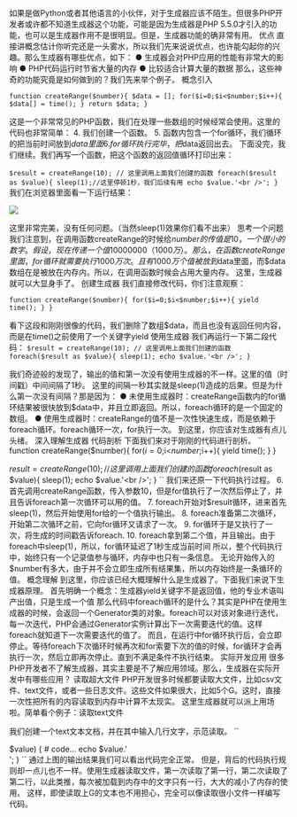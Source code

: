 如果是做Python或者其他语言的小伙伴，对于生成器应该不陌生。但很多PHP开发者或许都不知道生成器这个功能，可能是因为生成器是PHP 5.5.0才引入的功能，也可以是生成器作用不是很明显。但是，生成器功能的确非常有用。
优点
直接讲概念估计你听完还是一头雾水，所以我们先来说说优点，也许能勾起你的兴趣。那么生成器有哪些优点，如下：
  ● 生成器会对PHP应用的性能有非常大的影响
  ● PHP代码运行时节省大量的内存
  ● 比较适合计算大量的数据
那么，这些神奇的功能究竟是如何做到的？我们先来举个例子。
概念引入


``
function createRange($number){
     $data = [];
    for($i=0;$i<$number;$i++){
        $data[] = time();
    }
    return $data;
}
``

这是一个非常常见的PHP函数，我们在处理一些数组的时候经常会使用。这里的代码也非常简单：
  4. 我们创建一个函数。
  5. 函数内包含一个for循环，我们循环的把当前时间放到$data里面
  6. for循环执行完毕，把$data返回出去。
下面没完，我们继续。我们再写一个函数，把这个函数的返回值循环打印出来：

``
$result = createRange(10); // 这里调用上面我们创建的函数
foreach($result as $value){
    sleep(1);//这里停顿1秒，我们后续有用
    echo $value.'<br />';
}
``
我们在浏览器里面看一下运行结果：

![](http://oo9zgdmxh.bkt.clouddn.com/bVZThG.png)

这里非常完美，没有任何问题。（当然sleep(1)效果你们看不出来）
思考一个问题
我们注意到，在调用函数createRange的时候给$number的传值是10，一个很小的数字。假设，现在传递一个值10000000（1000万）。
那么，在函数createRange里面，for循环就需要执行1000万次。且有1000万个值被放到$data里面，而$data数组在是被放在内存内。所以，在调用函数时候会占用大量内存。
这里，生成器就可以大显身手了。
创建生成器
我们直接修改代码，你们注意观察：

``
function createRange($number){
    for($i=0;$i<$number;$i++){
        yield time();
    }
}
``

看下这段和刚刚很像的代码，我们删除了数组$data，而且也没有返回任何内容，而是在time()之前使用了一个关键字yield
使用生成器
我们再运行一下第二段代码：
``
$result = createRange(10); // 这里调用上面我们创建的函数
foreach($result as $value){
    sleep(1);
    echo $value.'<br />';
}
``

我们奇迹般的发现了，输出的值和第一次没有使用生成器的不一样。这里的值（时间戳）中间间隔了1秒。
这里的间隔一秒其实就是sleep(1)造成的后果。但是为什么第一次没有间隔？那是因为：
  ● 未使用生成器时：createRange函数内的for循环结果被很快放到$data中，并且立即返回。所以，foreach循环的是一个固定的数组。
  ● 使用生成器时：createRange的值不是一次性快速生成，而是依赖于foreach循环。foreach循环一次，for执行一次。
到这里，你应该对生成器有点儿头绪。
深入理解生成器
代码剖析
下面我们来对于刚刚的代码进行剖析。
``
function createRange($number){
    for($i=0;$i<$number;$i++){
        yield time();
    }
}

$result = createRange(10); // 这里调用上面我们创建的函数
foreach($result as $value){
    sleep(1);
    echo $value.'<br />';
}
``
我们来还原一下代码执行过程。
  6. 首先调用createRange函数，传入参数10，但是for值执行了一次然后停止了，并且告诉foreach第一次循环可以用的值。
  7. foreach开始对$result循环，进来首先sleep(1)，然后开始使用for给的一个值执行输出。
  8. foreach准备第二次循环，开始第二次循环之前，它向for循环又请求了一次。
  9. for循环于是又执行了一次，将生成的时间戳告诉foreach.
  10. foreach拿到第二个值，并且输出。由于foreach中sleep(1)，所以，for循环延迟了1秒生成当前时间
所以，整个代码执行中，始终只有一个记录值参与循环，内存中也只有一条信息。
无论开始传入的$number有多大，由于并不会立即生成所有结果集，所以内存始终是一条循环的值。
概念理解
到这里，你应该已经大概理解什么是生成器了。下面我们来说下生成器原理。
首先明确一个概念：生成器yield关键字不是返回值，他的专业术语叫产出值，只是生成一个值
那么代码中foreach循环的是什么？其实是PHP在使用生成器的时候，会返回一个Generator类的对象。foreach可以对该对象进行迭代，每一次迭代，PHP会通过Generator实例计算出下一次需要迭代的值。这样foreach就知道下一次需要迭代的值了。
而且，在运行中for循环执行后，会立即停止。等待foreach下次循环时候再次和for索要下次的值的时候，for循环才会再执行一次，然后立即再次停止。直到不满足条件不执行结束。
实际开发应用
很多PHP开发者不了解生成器，其实主要是不了解应用领域。那么，生成器在实际开发中有哪些应用？
读取超大文件
PHP开发很多时候都要读取大文件，比如csv文件、text文件，或者一些日志文件。这些文件如果很大，比如5个G。这时，直接一次性把所有的内容读取到内存中计算不太现实。
这里生成器就可以派上用场啦。简单看个例子：读取text文件

我们创建一个text文本文档，并在其中输入几行文字，示范读取。
``
<?php
header("content-type:text/html;charset=utf-8");
function readTxt()
{
    # code...
    $handle = fopen("./test.txt", 'rb');

    while (feof($handle)===false) {
        # code...
        yield fgets($handle);
    }

    fclose($handle);
}

foreach (readTxt() as $key => $value) {
    # code...
    echo $value.'<br />';
}
``
通过上图的输出结果我们可以看出代码完全正常。
但是，背后的代码执行规则却一点儿也不一样。使用生成器读取文件，第一次读取了第一行，第二次读取了第二行，以此类推，每次被加载到内存中的文字只有一行，大大的减小了内存的使用。
这样，即使读取上G的文本也不用担心，完全可以像读取很小文件一样编写代码。